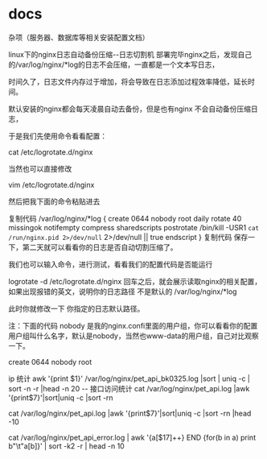 # docs
杂项（服务器、数据库等相关安装配置文档）


linux下的nginx日志自动备份压缩--日志切割机
部署完毕nginx之后，发现自己的/var/log/nginx/*log的日志不会压缩，一直都是一个文本写日志，

时间久了，日志文件内存过于增加，将会导致在日志添加过程效率降低，延长时间。

默认安装的nginx都会每天凌晨自动去备份，但是也有nginx 不会自动备份压缩日志，

于是我们先使用命令看看配置： 

   cat /etc/logrotate.d/nginx 
 

当然也可以直接修改   

vim  /etc/logrotate.d/nginx 
 

然后把我下面的命令粘贴进去

复制代码
/var/log/nginx/*log {
create 0644 nobody root
daily
rotate 40
missingok
notifempty
compress
sharedscripts
postrotate
/bin/kill -USR1 `cat /run/nginx.pid 2>/dev/null` 2>/dev/null || true
endscript
}
复制代码
保存一下，第二天就可以看看你的日志是否自动切割压缩了。

我们也可以输入命令，进行测试，看看我们的配置代码是否能运行

logrotate -d /etc/logrotate.d/nginx
回车之后，就会展示读取nginx的相关配置，如果出现报错的英文，说明你的日志路径 不是默认的  /var/log/nginx/*log

此时你就修改一下 你指定的日志默认路径。

注：下面的代码 nobody 是我的nginx.confi里面的用户组，你可以看看你的配置用户组叫什么名字，默认是nobody，当然也www-data的用户组，自己对比观察一下。

create 0644 nobody root

ip 统计
awk '{print $1}'  /var/log/nginx/pet_api_bk0325.log |sort | uniq -c | sort -n -r |head -n 20
 -- 接口访问统计
cat /var/log/nginx/pet_api.log |awk '{print$7}'|sort|uniq -c |sort -rn

 cat /var/log/nginx/pet_api.log |awk '{print$7}'|sort|uniq -c |sort -rn |head -10
 
 cat  /var/log/nginx/pet_api_error.log | awk '{a[$17]++} END {for(b in a) print b"\t"a[b]}' | sort -k2 -r | head -n 10
